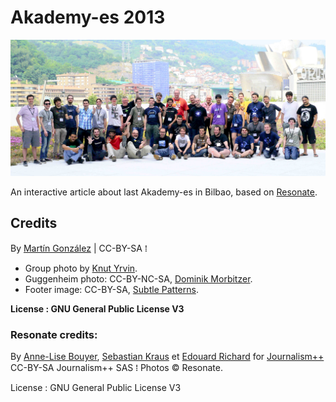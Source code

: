 Akademy-es 2013
=============
![Group photo](static/images/grupoakademyes.jpg)

An interactive article about last Akademy-es in Bilbao, based on [Resonate](https://github.com/jplusplus/resonate2014).

## Credits
By [Martín González](https://twitter.com/mgonzalezgmz) | CC-BY-SA  ⁞ 
- Group photo by [Knut Yrvin](http://kde-espana.org/akademy-es2013/fotogrupo.html).
- Guggenheim photo: CC-BY-NC-SA, [Dominik Morbitzer](https://www.flickr.com/photos/dominikmorbitzer/7886187940).
- Footer image: CC-BY-SA, [Subtle Patterns](http://subtlepatterns.com/).

**License : GNU General Public License V3**

### Resonate credits:
By [Anne-Lise Bouyer](https://twitter.com/annelisebouyer), [Sebastian Kraus](https://twitter.com/sm_kraus) et [Edouard Richard](https://twitter.com/vied12) for [Journalism++](http://jplusplus.org/)  
CC-BY-SA Journalism++ SAS ⁞ Photos © Resonate.

License : GNU General Public License V3